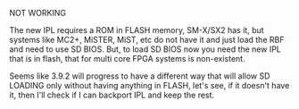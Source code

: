NOT WORKING

The new IPL requires a ROM in FLASH memory, SM-X/SX2 has it, but
systems like MC2+, MiSTER, MiST, etc do not have it and just
load the RBF and need to use SD BIOS. But, to load SD BIOS now
you need the new IPL that is in flash, that for multi core FPGA
systems is non-existent.

Seems like 3.9.2 will progress to have a different way that will
allow SD LOADING only without having anything in FLASH, let's see,
if it doesn't have it, then I'll check if I can backport IPL and
keep the rest.